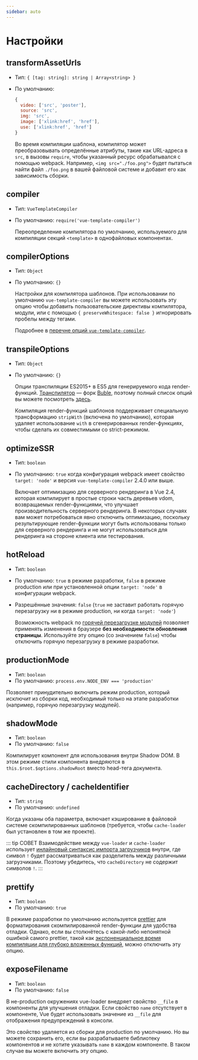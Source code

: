 ```yaml
---
sidebar: auto
---
```


# Настройки

## transformAssetUrls

- Тип: `{ [tag: string]: string | Array<string> }`
- По умолчанию:

  ``` js
  {
    video: ['src', 'poster'],
    source: 'src',
    img: 'src',
    image: ['xlink:href', 'href'],
    use: ['xlink:href', 'href']
  }
  ```

  Во время компиляции шаблона, компилятор может преобразовывать определённые атрибуты, такие как URL-адреса в `src`, в вызовы `require`, чтобы указанный ресурс обрабатывался с помощью webpack. Например, `<img src="./foo.png">` будет пытаться найти файл `./foo.png` в вашей файловой системе и добавит его как зависимость сборки.

## compiler

- Тип: `VueTemplateCompiler`
- По умолчанию: `require('vue-template-compiler')`

  Переопределение компилятора по умолчанию, используемого для компиляции секций `<template>` в однофайловых компонентах.

## compilerOptions

- Тип: `Object`
- По умолчанию: `{}`

  Настройки для компилятора шаблонов. При использовании по умолчанию `vue-template-compiler` вы можете использовать эту опцию чтобы добавить пользовательские директивы компилятора, модули, или с помощью `{ preserveWhitespace: false }` игнорировать пробелы между тегами.

  Подробнее в [перечне опций `vue-template-compiler`](https://github.com/vuejs/vue/tree/dev/packages/vue-template-compiler#options).

## transpileOptions

- Тип: `Object`
- По умолчанию: `{}`

  Опции транспиляции ES2015+ в ES5 для генерируемого кода render-функций. [Транспилятор](https://github.com/vuejs/vue-template-es2015-compiler) — форк [Buble](https://github.com/Rich-Harris/buble), поэтому полный список опций вы можете посмотреть [здесь](https://buble.surge.sh/guide/#using-the-javascript-api).

  Компиляция render-функций шаблонов поддерживает специальную трансформацию `stripWith` (включена по умолчанию), которая удаляет использование `with` в сгенерированных render-функциях, чтобы сделать их совместимыми со strict-режимом.

## optimizeSSR

- Тип: `boolean`
- По умолчанию: `true` когда конфигурация webpack имеет свойство `target: 'node'` и версия `vue-template-compiler` 2.4.0 или выше.

  Включает оптимизацию для серверного рендеринга в Vue 2.4, которая компилирует в простые строки часть деревьев vdom, возвращаемых render-функциями, что улучшает производительность серверного рендеринга. В некоторых случаях вам может потребоваться явно отключить оптимизацию, поскольку результирующие render-функции могут быть использованы только для серверного рендеринга и не могут использоваться для рендеринга на стороне клиента или тестирования.

## hotReload

- Тип: `boolean`
- По умолчанию: `true` в режиме разработки, `false` в режиме production или при установленной опции `target: 'node'` в конфигурации webpack.
- Разрешённые значения: `false` (`true` не заставит работать горячую перезагрузку ни в режиме production, ни когда `target: 'node'`)

  Возможность webpack по [горячей перезагрузке модулей](https://webpack.js.org/concepts/hot-module-replacement/) позволяет применять изменения в браузере **без необходимости обновления страницы**.
  Используйте эту опцию (со значением `false`) чтобы отключить горячую перезагрузку в режиме разработки.

## productionMode

- Тип: `boolean`
- По умолчанию: `process.env.NODE_ENV === 'production'`

Позволяет принудительно включить режим production, который исключит из сборки код, необходимый только на этапе разработки (например, горячую перезагрузку модулей).

## shadowMode

- Тип: `boolean`
- По умолчанию: `false`

Компилирует компонент для использования внутри Shadow DOM. В этом режиме стили компонента внедряются в `this.$root.$options.shadowRoot` вместо head-тега документа.

## cacheDirectory / cacheIdentifier

- Тип: `string`
- По умолчанию: `undefined`

Когда указаны оба параметра, включает кэширование в файловой системе скомпилированных шаблонов (требуется, чтобы `cache-loader` был установлен в том же проекте).

::: tip СОВЕТ
  Взаимодействие между `vue-loader` и `cache-loader` использует [инлайновый синтаксис импорта загрузчиков](https://webpack.js.org/concepts/loaders/#inline) внутри, где символ `!` будет рассматриваться как разделитель между различными загрузчиками. Поэтому убедитесь, что `cacheDirectory` не содержит символов `!`.
:::

## prettify

- Тип: `boolean`
- По умолчанию: `true`

В режиме разработки по умолчанию используется [prettier](https://prettier.io/) для форматирования скомпилированной render-функции для удобства отладки. Однако, если вы столкнётесь с какой-либо непонятной ошибкой самого prettier, такой как [экспоненциальное время компиляции для глубоко вложенных функций](https://github.com/prettier/prettier/issues/4672), можно отключить эту опцию.

## exposeFilename

- Тип: `boolean`
- По умолчанию: `false`

В не-production окружениях vue-loader внедряет свойство `__file` в компоненты для улучшения отладки. Если свойство `name` отсутствует в компоненте, Vue будет использовать значение из `__file` для отображения предупреждений в консоли.

Это свойство удаляется из сборки для production по умолчанию. Но вы можете сохранить его, если вы разрабатываете библиотеку компонентов и не хотите указывать `name` в каждом компоненте. В таком случае вы можете включить эту опцию.
